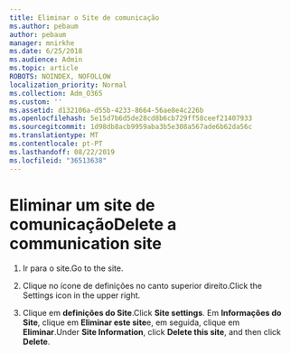```yaml
---
title: Eliminar o Site de comunicação
ms.author: pebaum
author: pebaum
manager: mnirkhe
ms.date: 6/25/2018
ms.audience: Admin
ms.topic: article
ROBOTS: NOINDEX, NOFOLLOW
localization_priority: Normal
ms.collection: Adm_O365
ms.custom: ''
ms.assetid: d132106a-d55b-4233-8664-56ae8e4c226b
ms.openlocfilehash: 5e15d7b6d5de28cd8b6cb729ff58ceef21407933
ms.sourcegitcommit: 1d98db8acb9959aba3b5e308a567ade6b62da56c
ms.translationtype: MT
ms.contentlocale: pt-PT
ms.lasthandoff: 08/22/2019
ms.locfileid: "36513638"
---
```

# <a name="delete-a-communication-site"></a><span data-ttu-id="049e2-102">Eliminar um site de comunicação</span><span class="sxs-lookup"><span data-stu-id="049e2-102">Delete a communication site</span></span>

1. <span data-ttu-id="049e2-103">Ir para o site.</span><span class="sxs-lookup"><span data-stu-id="049e2-103">Go to the site.</span></span>
    
2. <span data-ttu-id="049e2-104">Clique no ícone de definições no canto superior direito.</span><span class="sxs-lookup"><span data-stu-id="049e2-104">Click the Settings icon in the upper right.</span></span>
    
3. <span data-ttu-id="049e2-105">Clique em **definições do Site**.</span><span class="sxs-lookup"><span data-stu-id="049e2-105">Click **Site settings**.</span></span> <span data-ttu-id="049e2-106">Em **Informações do Site**, clique em **Eliminar este site**e, em seguida, clique em **Eliminar**.</span><span class="sxs-lookup"><span data-stu-id="049e2-106">Under **Site Information**, click **Delete this site**, and then click **Delete**.</span></span>
    

